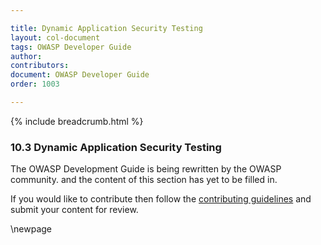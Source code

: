 ```yaml
---

title: Dynamic Application Security Testing
layout: col-document
tags: OWASP Developer Guide
author:
contributors:
document: OWASP Developer Guide
order: 1003

---
```


{% include breadcrumb.html %}
### 10.3 Dynamic Application Security Testing

The OWASP Development Guide is being rewritten by the OWASP community.
and the content of this section has yet to be filled in.

If you would like to contribute then follow the 
[contributing guidelines](https://github.com/OWASP/www-project-developer-guide/blob/main/CONTRIBUTING.md)
and submit your content for review.

\newpage

